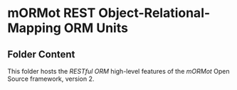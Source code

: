 # mORMot REST Object-Relational-Mapping ORM Units

## Folder Content

This folder hosts the *RESTful ORM* high-level features of the *mORMot* Open Source framework, version 2.
